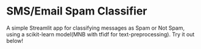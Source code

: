 # SMS/Email Spam Classifier

A simple Streamlit app for classifying messages as Spam or Not Spam, using a scikit-learn model(MNB with tfidf for text-preprocessing). Try it out below!

